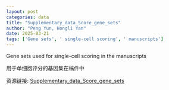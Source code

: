 ```yaml
---
layout: post
categories: data
title: "Supplementary_data_Score_gene_sets"
author: "Peng Yun, Hongli Yan"
date: 2025-03-21
tags: ['Gene sets', ' single-cell scoring', ' manuscripts']
---
```


Gene sets used for single-cell scoring in the manuscripts

用于单细胞评分的基因集在稿件中

资源链接: [Supplementary_data_Score_gene_sets](https://doi.org/10.57760/sciencedb.22447)
